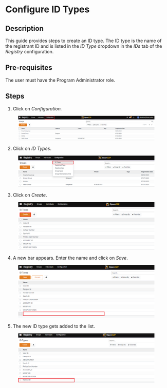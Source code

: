 # Configure ID Types

## Description

This guide provides steps to create an ID type. The ID type is the name of the registrant ID and is listed in the _ID Type_ dropdown in the _IDs_ tab of the _Registry_ configuration.

## Pre-requisites

The user must have the Program Administrator role.

## Steps

1. Click on _Configuration._

<figure><img src="../../.gitbook/assets/id-configuation (1).png" alt=""><figcaption></figcaption></figure>

2. Click on _ID Types_.

<figure><img src="../../.gitbook/assets/id-configuation-types (1).png" alt=""><figcaption></figcaption></figure>

3. Click on _Create_.

<figure><img src="../../.gitbook/assets/id-types-create (1).PNG" alt=""><figcaption></figcaption></figure>

4. A new bar appears. Enter the name and click on _Save_.

<figure><img src="../../.gitbook/assets/id-create-blank (3).PNG" alt=""><figcaption></figcaption></figure>

5. The new ID type gets added to the list.

<figure><img src="../../.gitbook/assets/id-types-new.PNG" alt=""><figcaption></figcaption></figure>
